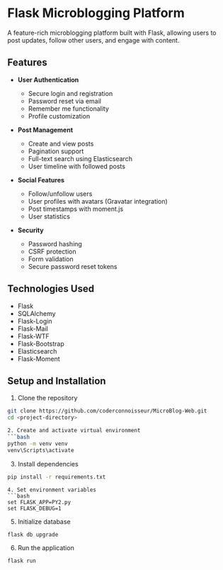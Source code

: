 # Flask Microblogging Platform

A feature-rich microblogging platform built with Flask, allowing users to post updates, follow other users, and engage with content.

## Features

- **User Authentication**
  - Secure login and registration
  - Password reset via email
  - Remember me functionality
  - Profile customization

- **Post Management**
  - Create and view posts
  - Pagination support
  - Full-text search using Elasticsearch
  - User timeline with followed posts

- **Social Features**
  - Follow/unfollow users
  - User profiles with avatars (Gravatar integration)
  - Post timestamps with moment.js
  - User statistics

- **Security**
  - Password hashing
  - CSRF protection
  - Form validation
  - Secure password reset tokens

## Technologies Used

- Flask
- SQLAlchemy
- Flask-Login
- Flask-Mail
- Flask-WTF
- Flask-Bootstrap
- Elasticsearch
- Flask-Moment

## Setup and Installation

1. Clone the repository
```bash
git clone https://github.com/coderconnoisseur/MicroBlog-Web.git
cd <project-directory>

2. Create and activate virtual environment
```bash
python -m venv venv
venv\Scripts\activate
 ```

3. Install dependencies
```bash
pip install -r requirements.txt
 ```
```
4. Set environment variables
```bash
set FLASK_APP=PY2.py
set FLASK_DEBUG=1
 ```
5. Initialize database
```bash
flask db upgrade
 ```
 6. Run the application
```bash
flask run
 ```
